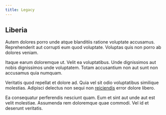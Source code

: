 ```yaml
---
title: Legacy
---
```


## Liberia

Autem dolores porro unde atque blanditiis ratione voluptate accusamus. Reprehenderit aut corrupti eum quod voluptate. Voluptas quis non porro ab dolores veniam.

Itaque earum doloremque ut. Velit ea voluptatibus. Unde dignissimos aut nobis dignissimos unde voluptatem. Totam accusantium non aut sunt non accusamus quia numquam.

Veritatis quod repellat et dolore ad. Quia vel sit odio voluptatibus similique molestias. Adipisci delectus non sequi non [reiciendis](/earum/quo/dolorem/ergonomic_wooden_cheese_oklahoma.md) error dolore libero.

Ea consequatur perferendis nesciunt quam. Eum et sint aut unde aut est velit molestiae. Assumenda rem doloremque quae commodi. Vel id et deserunt veritatis.
